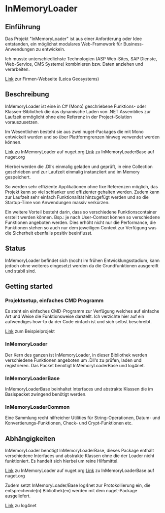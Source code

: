 # InMemoryLoader 
## Einführung

Das Projekt "InMemoryLoader" ist aus einer Anforderung oder Idee entstanden, ein möglichst modulares Web-Framework für Business-Anwendungen zu entwickeln.

Ich musste unterschiedlichste Technologien (ASP Web-Sites, SAP Dienste, Web-Service, CMS Systeme) kombinieren bzw. Daten anziehen und verarbeiten.

[Link](http://www.leica-geosystems.ch/de/index.htm) zur Firmen-Webseite (Leica Geosystems)

## Beschreibung
InMemoryLoader ist eine in C# (Mono) geschriebene Funktions- oder Klassen-Bibliothek die das dynamische Laden von .NET Assemblies zur Laufzeit ermöglicht ohne eine Referenz in der Project-Solution vorauszusetzen. 

Im Wesentlichen besteht sie aus zwei nuget-Packages die mit Mono entwickelt wurden und so über Plattformgrenzen hinweg verwendet werden können. 

[Link](https://www.nuget.org/packages/InMemoryLoader/) zu InMemoryLoader auf nuget.org 
[Link](https://www.nuget.org/packages/InMemoryLoaderBase/) zu InMemoryLoaderBase auf nuget.org

Hierbei werden die .Dll’s einmalig geladen und geprüft, in eine Collection geschrieben und zur Laufzeit einmalig instanziiert und im Memory gespeichert.

So werden sehr effiziente Applikationen ohne fixe Referenzen möglich, das Projekt kann so viel schlanker und effizienter gehalten werden. Zudem kann zur Laufzeit sehr einfach Funktionalität hinzugefügt werden und so die Startup-Time von Anwendungen massiv verkürzen.

Ein weitere Vorteil besteht darin, dass so verschiedene Funktionscontainer erstellt werden können. Bsp.: je nach User-Context können so verschiedene Funktionen angeboten werden. Dies erhöht nicht nur die Performance, die Funktionen stehen so auch nur dem jeweiligen Context zur Verfügung was die Sicherheit ebenfalls positiv beeinflusst.

## Status

InMemoryLoader befindet sich (noch) im frühen Entwicklungsstadium, kann jedoch ohne weiteres eingesetzt werden da die Grundfunktionen ausgereift und stabil sind.

## Getting started
### Projektsetup, einfaches CMD Programm

Es steht ein einfaches CMD-Programm zur Verfügung welches auf einfache Art und Weise die Funktionsweise darstellt. Ich verzichte hier auf ein aufwendiges how-to da der Code einfach ist und sich selbst beschreibt.

[Link](http://responsive-kaysta.ch/InMemoryLoader/InMemoryLoaderTestConsole.zip) zum Beispielprojekt

### InMemoryLoader

Der Kern des ganzen ist InMemoryLoader, in dieser Bibliothek werden verschiedene Funktionen angeboten um .Dll's zu prüfen, laden und registrieren. Das Packet benötigt InMemoryLoaderBase und log4net.

### InMemoryLoaderBase 

InMemoryLoaderBase beinhaltet Interfaces und abstrakte Klassen die im Basispacket zwingend benötigt werden.

### InMemoryLoaderCommon

Eine Sammlung recht hilfreicher Utilities für String-Operationen, Datum- und Konvertierungs-Funktionen, Check- und Crypt-Funktionen etc.

## Abhängigkeiten

InMemoryLoader benötigt InMemoryLoaderBase, dieses Package enthält verschiedene Interfaces und abstrakte Klassen ohne die der Loader nicht funktioniert. Es handelt sich hierbei um reine Hilfsmittel.

[Link](https://www.nuget.org/packages/InMemoryLoader/) zu InMemoryLoader auf nuget.org 
[Link](https://www.nuget.org/packages/InMemoryLoaderBase/) zu InMemoryLoaderBase auf nuget.org

Zudem setzt InMemoryLoader/Base log4net zur Protokollierung ein, die entsprechende(n) Bibliothek(en) werden mit dem nuget-Package ausgeliefert.

[Link](https://www.nuget.org/packages/log4net/) zu log4net
